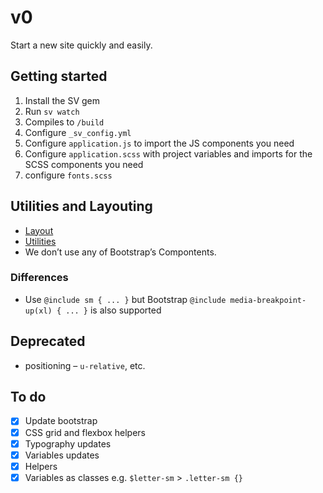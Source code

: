 # v0
Start a new site quickly and easily.

## Getting started
1. Install the SV gem
2. Run `sv watch`
3. Compiles to `/build`
4. Configure `_sv_config.yml`
5. Configure `application.js` to import the JS components you need
6. Configure `application.scss` with project variables and imports for the SCSS components you need
2. configure `fonts.scss`

## Utilities and Layouting
- [Layout](https://getbootstrap.com/docs/4.1/layout/overview/)
- [Utilities](https://getbootstrap.com/docs/4.1/utilities/borders/)
- We don’t use any of Bootstrap’s Compontents.

### Differences
- Use `@include sm { ... }` but Bootstrap `@include media-breakpoint-up(xl) { ... }` is also supported

## Deprecated
- positioning – `u-relative`, etc.

## To do
+ [x] Update bootstrap
+ [x] CSS grid and flexbox helpers
+ [x] Typography updates
+ [x] Variables updates
+ [x] Helpers
+ [x] Variables as classes e.g. `$letter-sm` > `.letter-sm {}`

